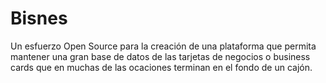 # Bisnes
Un esfuerzo Open Source para la creación de una plataforma que permita mantener una gran base de datos de las tarjetas de negocios o business cards que en muchas de las ocaciones terminan en el fondo de un cajón.
